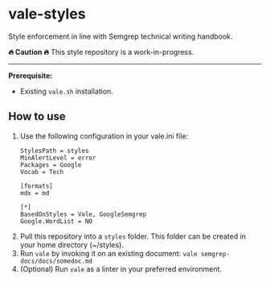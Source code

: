 # vale-styles

Style enforcement in line with Semgrep technical writing handbook.

**🔥 Caution 🔥**
This style repository is a work-in-progress.

----

**Prerequisite:**
* Existing `vale.sh` installation.

## How to use

1. Use the following configuration in your vale.ini file:
    ```
    StylesPath = styles
    MinAlertLevel = error
    Packages = Google
    Vocab = Tech
    
    [formats]
    mdx = md
    
    [*]
    BasedOnStyles = Vale, GoogleSemgrep
    Google.WordList = NO
    ```
2. Pull this repository into a `styles` folder. This folder can be created in your home directory (~/styles). 
2. Run `vale` by invoking it on an existing document: `vale semgrep-docs/docs/somedoc.md`
3. (Optional) Run `vale` as a linter in your preferred environment.
